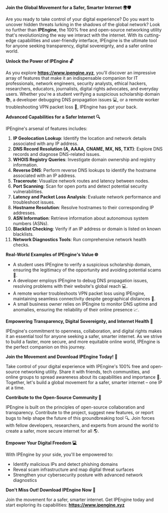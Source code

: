 **Join the Global Movement for a Safer, Smarter Internet 🌍🛡️**

Are you ready to take control of your digital experience? Do you want to uncover hidden threats lurking in the shadows of the global network? Look no further than **IPEngine**, the 100% free and open-source networking utility that's revolutionizing the way we interact with the internet. With its cutting-edge capabilities and user-friendly interface, IPEngine is the ultimate tool for anyone seeking transparency, digital sovereignty, and a safer online world.

**Unlock the Power of IPEngine 🔓**

As you explore **https://www.ipengine.xyz**, you'll discover an impressive array of features that make it an indispensable companion for IT professionals, network engineers, security analysts, ethical hackers, researchers, educators, journalists, digital rights advocates, and everyday users. Whether you're a student verifying a suspicious scholarship domain 📚, a developer debugging DNS propagation issues 💻, or a remote worker troubleshooting VPN packet loss 💸, IPEngine has got your back.

**Advanced Capabilities for a Safer Internet 🔍**

IPEngine's arsenal of features includes:

1. **IP Geolocation Lookup**: Identify the location and network details associated with any IP address.
2. **DNS Record Resolution (A, AAAA, CNAME, MX, NS, TXT)**: Explore DNS records and diagnose DNS-related issues.
3. **WHOIS Registry Queries**: Investigate domain ownership and registry information.
4. **Reverse DNS**: Perform reverse DNS lookups to identify the hostname associated with an IP address.
5. **Traceroute**: Visualize network routes and latency between nodes.
6. **Port Scanning**: Scan for open ports and detect potential security vulnerabilities.
7. **Latency and Packet Loss Analysis**: Evaluate network performance and troubleshoot issues.
8. **Hostname Resolution**: Resolve hostnames to their corresponding IP addresses.
9. **ASN Information**: Retrieve information about autonomous system numbers (ASNs).
10. **Blacklist Checking**: Verify if an IP address or domain is listed on known blacklists.
11. **Network Diagnostics Tools**: Run comprehensive network health checks.

**Real-World Examples of IPEngine's Value 🌐**

* A student uses IPEngine to verify a suspicious scholarship domain, ensuring the legitimacy of the opportunity and avoiding potential scams 🚀.
* A developer employs IPEngine to debug DNS propagation issues, resolving problems with their website's global reach 💻.
* A remote worker troubleshoots VPN packet loss using IPEngine, maintaining seamless connectivity despite geographical distances 💸.
* A small business owner relies on IPEngine to monitor DNS uptime and anomalies, ensuring the reliability of their online presence 📈.

**Empowering Transparency, Digital Sovereignty, and Internet Health 🔗**

IPEngine's commitment to openness, collaboration, and digital rights makes it an essential tool for anyone seeking a safer, smarter internet. As we strive to build a faster, more secure, and more equitable online world, IPEngine is the perfect companion on this journey.

**Join the Movement and Download IPEngine Today! 🚀**

Take control of your digital experience with IPEngine's 100% free and open-source networking utility. Share it with friends, tech communities, and online groups to spread awareness about its capabilities and importance 🔗. Together, let's build a global movement for a safer, smarter internet – one IP at a time.

**Contribute to the Open-Source Community 🌟**

IPEngine is built on the principles of open-source collaboration and transparency. Contribute to the project, suggest new features, or report bugs to help shape the future of this groundbreaking tool 🔍. Join forces with fellow developers, researchers, and experts from around the world to create a safer, more secure internet for all 🌎.

**Empower Your Digital Freedom 💻**

With IPEngine by your side, you'll be empowered to:

* Identify malicious IPs and detect phishing domains
* Reveal scam infrastructure and map digital threat surfaces
* Strengthen your cybersecurity posture with advanced network diagnostics

**Don't Miss Out! Download IPEngine Now 🎉**

Join the movement for a safer, smarter internet. Get IPEngine today and start exploring its capabilities: **https://www.ipengine.xyz**